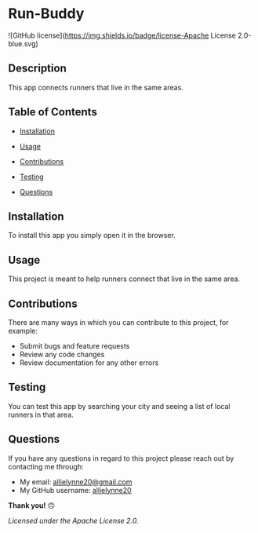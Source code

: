 
  # **Run-Buddy**

  ![GitHub license](https://img.shields.io/badge/license-Apache License 2.0-blue.svg)

  ## **Description**
  This app connects runners that live in the same areas. 

  ## **Table of Contents**

  * [Installation](#Installation)

  * [Usage](#Usage)

  * [Contributions](#Contributions)

  * [Testing](#Testing)

  * [Questions](#Questions)


  ## **Installation**
  To install this app you simply open it in the browser.

  ## **Usage**
  This project is meant to help runners connect that live in the same area.

  ## **Contributions**
  There are many ways in which you can contribute to this project, for example:
  - Submit bugs and feature requests
  - Review any code changes 
  - Review documentation for any other errors

  ## **Testing**
  You can test this app by searching your city and seeing a list of local runners in that area.

  ## **Questions** 
  If you have any questions in regard to this project please reach out by contacting me through: 
  - My email: allielynne20@gmail.com
  - My GitHub username: [allielynne20](https://github.com/allielynne20)


  **Thank you!** :upside_down_face:


  *Licensed under the Apache License 2.0.*
  
